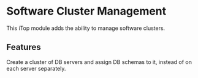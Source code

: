 Software Cluster Management
===========================

This iTop module adds the ability to manage software clusters.

## Features

Create a cluster of DB servers and assign DB schemas to it, instead of on each server separately.
